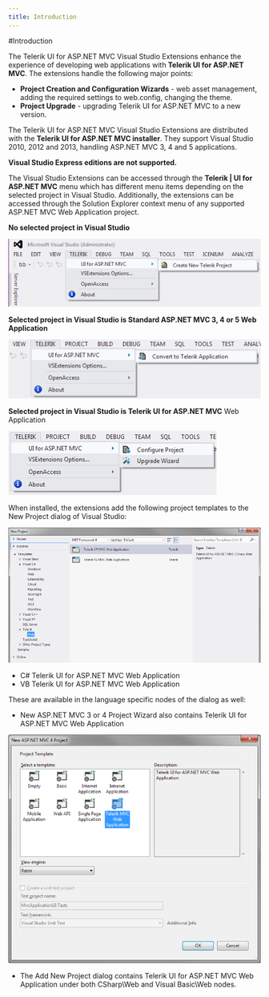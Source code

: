 ```yaml
---
title: Introduction
---
```


#Introduction

The Telerik UI for ASP.NET MVC Visual Studio Extensions enhance the experience of developing web applications with **Telerik UI for ASP.NET MVC**. The extensions handle the following major points:

-   **Project Creation and Configuration Wizards** - web asset management, adding the required settings to web.config, changing the theme.
-   **Project Upgrade** - upgrading Telerik UI for ASP.NET MVC to a new version.

The Telerik UI for ASP.NET MVC Visual Studio Extensions are distributed with the **Telerik UI for ASP.NET MVC installer**. They support Visual Studio 2010, 2012 and 2013, handling ASP.NET MVC 3, 4 and 5 applications.

**Visual Studio Express editions are not supported.**

The Visual Studio Extensions can be accessed through the **Telerik | UI for ASP.NET MVC** menu which has different menu items depending on the selected project in Visual Studio.
Additionally, the extensions can be accessed through the Solution Explorer context menu of any supported ASP.NET MVC Web Application project.

**No selected project in Visual Studio**

 ![Create Menu](/getting-started/using-kendo-with/aspnet-mvc/vs-integration/images/create_menu.png)


**Selected project in Visual Studio is Standard ASP.NET MVC 3, 4 or 5 Web Application**

 ![Convert Menu](/getting-started/using-kendo-with/aspnet-mvc/vs-integration/images/convert_menu.png)

**Selected project in Visual Studio is Telerik UI for ASP.NET MVC** Web Application

 ![Configure Menu](/getting-started/using-kendo-with/aspnet-mvc/vs-integration/images/configure_menu.png)

When installed, the extensions add the following project templates to the New Project dialog of Visual Studio:

 ![Project templates](/getting-started/using-kendo-with/aspnet-mvc/vs-integration/images/project_template.png)

-   C# Telerik UI for ASP.NET MVC Web Application
-   VB Telerik UI for ASP.NET MVC Web Application

These are available in the language specific nodes of the dialog as well:

-   New ASP.NET MVC 3 or 4 Project Wizard also contains Telerik UI for ASP.NET MVC Web Application

![Mvc Wizard](/getting-started/using-kendo-with/aspnet-mvc/vs-integration/images/mvc_wizard.png)

-   The Add New Project dialog contains Telerik UI for ASP.NET MVC Web Application under both CSharp\Web and Visual Basic\Web nodes.


